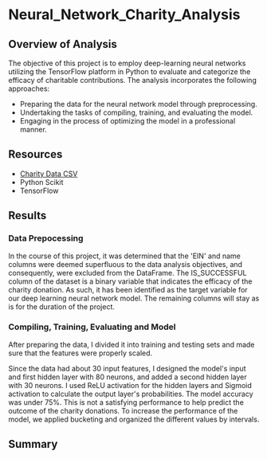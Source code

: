 # Neural_Network_Charity_Analysis

## Overview of Analysis
The objective of this project is to employ deep-learning neural networks utilizing the TensorFlow platform in Python to evaluate and categorize the efficacy of charitable contributions. The analysis incorporates the following approaches:
* Preparing the data for the neural network model through preprocessing.
* Undertaking the tasks of compiling, training, and evaluating the model.
* Engaging in the process of optimizing the model in a professional manner.

## Resources
* [Charity Data CSV](https://raw.githubusercontent.com/anrobertson/Neural_Network_Charity_Analysis/main/AlphabetSoupCharity.csv)
* Python Scikit
* TensorFlow

## Results
### Data Prepocessing
In the course of this project, it was determined that the 'EIN' and name columns were deemed superfluous to the data analysis objectives, and consequently, were excluded from the DataFrame. The IS_SUCCESSFUL column of the dataset is a binary variable that indicates the efficacy of the charity donation. As such, it has been identified as the target variable for our deep learning neural network model. The remaining columns will stay as is for the duration of the project.

### Compiling, Training, Evaluating and Model
After preparing the data, I divided it into training and testing sets and made sure that the features were properly scaled. 

Since the data had about 30 input features, I designed the model's input and first hidden layer with 80 neurons, and added a second hidden layer with 30 neurons. I used ReLU activation for the hidden layers and Sigmoid activation to calculate the output layer's probabilities. The model accuracy was under 75%. This is not a satisfying performance to help predict the outcome of the charity donations. To increase the performance of the model, we applied bucketing and organized the different values by intervals.
## Summary


